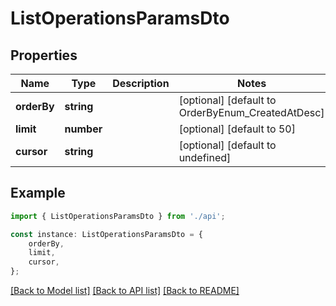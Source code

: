 # ListOperationsParamsDto


## Properties

Name | Type | Description | Notes
------------ | ------------- | ------------- | -------------
**orderBy** | **string** |  | [optional] [default to OrderByEnum_CreatedAtDesc]
**limit** | **number** |  | [optional] [default to 50]
**cursor** | **string** |  | [optional] [default to undefined]

## Example

```typescript
import { ListOperationsParamsDto } from './api';

const instance: ListOperationsParamsDto = {
    orderBy,
    limit,
    cursor,
};
```

[[Back to Model list]](../README.md#documentation-for-models) [[Back to API list]](../README.md#documentation-for-api-endpoints) [[Back to README]](../README.md)
